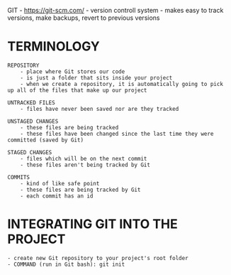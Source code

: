 GIT
    - https://git-scm.com/
    - version controll system
    - makes easy to track versions, make backups, revert to previous versions

# TERMINOLOGY
    REPOSITORY
        - place where Git stores our code
        - is just a folder that sits inside your project
        - when we create a repository, it is automatically going to pick up all of the files that make up our project

    UNTRACKED FILES
        - files have never been saved nor are they tracked

    UNSTAGED CHANGES
        - these files are being tracked
        - these files have been changed since the last time they were committed (saved by Git)

    STAGED CHANGES
        - files which will be on the next commit
        - these files aren't being tracked by Git

    COMMITS
        - kind of like safe point
        - these files are being tracked by Git
        - each commit has an id

# INTEGRATING GIT INTO THE PROJECT
    - create new Git repository to your project's root folder
    - COMMAND (run in Git bash): git init 